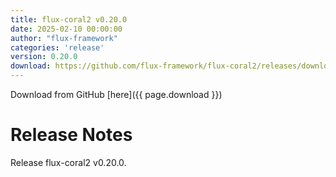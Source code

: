 ```yaml
---
title: flux-coral2 v0.20.0
date: 2025-02-10 00:00:00
author: "flux-framework"
categories: 'release'
version: 0.20.0
download: https://github.com/flux-framework/flux-coral2/releases/download/v0.20.0/flux-coral2-0.20.0.tar.gz
---
```


Download from GitHub [here]({{ page.download }})

# Release Notes

Release flux-coral2 v0.20.0.